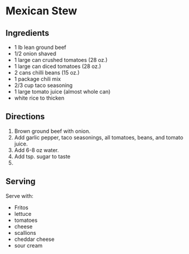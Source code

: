Mexican Stew
============

## Ingredients

- 1 lb lean ground beef
- 1/2 onion shaved
- 1 large can crushed tomatoes (28 oz.)
- 1 large can diced tomatoes (28 oz.)
- 2 cans chilli beans (15 oz.)
- 1 package chili mix
- 2/3 cup taco seasoning
- 1 large tomato juice (almost whole can)
- white rice to thicken

## Directions

1. Brown ground beef with onion.
2. Add garlic pepper, taco seasonings, all tomatoes, beans, and tomato juice.
3. Add 6-8 oz water.
4. Add tsp. sugar to taste
5.

## Serving

Serve with:

- Fritos
- lettuce
- tomatoes
- cheese
- scallions
- cheddar cheese
- sour cream
